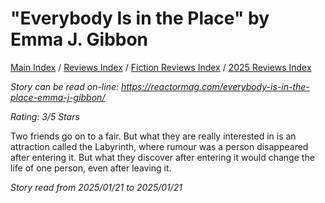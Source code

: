 # "Everybody Is in the Place" by Emma J. Gibbon

[Main Index](../../../README.md) / [Reviews Index](../../README.md) / [Fiction Reviews Index](../README.md) / [2025 Reviews Index](README.md)

*Story can be read on-line: <https://reactormag.com/everybody-is-in-the-place-emma-j-gibbon/>*

*Rating: 3/5 Stars*

Two friends go on to a fair. But what they are really interested in is an attraction called the Labyrinth, where rumour was a person disappeared after entering it. But what they discover after entering it would change the life of one person, even after leaving it.

*Story read from 2025/01/21 to 2025/01/21*
